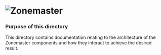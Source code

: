 ![Zonemaster](/docs/images/zonemaster_logo_black.png)
==========

### Purpose of this directory

This directory contains documentation relating to the
architecture of the Zonemaster components and how they interact to achieve the desired result.

